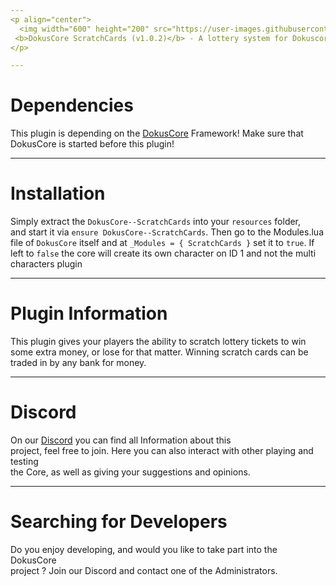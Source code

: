 ```yaml
---
<p align="center">
  <img width="600" height="200" src="https://user-images.githubusercontent.com/49053928/111937011-2e9b8080-8ac7-11eb-914a-a0d94380d611.gif"><br>
 <b>DokusCore ScratchCards (v1.0.2)</b> - A lottery system for Dokuscore. let's keep them scratching!
</p>

---
```

# Dependencies
This plugin is depending on the [DokusCore](https://github.com/dokucore) Framework!
Make sure that DokusCore is started before this plugin!

---
# Installation
Simply extract the `DokusCore--ScratchCards` into your `resources` folder, <br>
and start it via `ensure DokusCore--ScratchCards`. Then go to the Modules.lua <br>
file of `DokusCore` itself and at `_Modules = { ScratchCards }` set it to `true`.
If left to `false` the core will create its own character on ID 1 and not the
multi characters plugin

---
# Plugin Information
This plugin gives your players the ability to scratch lottery tickets to win
some extra money, or lose for that matter. Winning scratch cards can be traded
in by any bank for money.

---
# Discord
On our [Discord](https://discord.io/dokuscore) you can find all Information about this<br>
project, feel free to join. Here you can also interact with other playing and testing<br>
the Core, as well as giving your suggestions and opinions.

---
# Searching for Developers
Do you enjoy developing, and would you like to take part into the DokusCore<br>
project ? Join our Discord and contact one of the Administrators.
